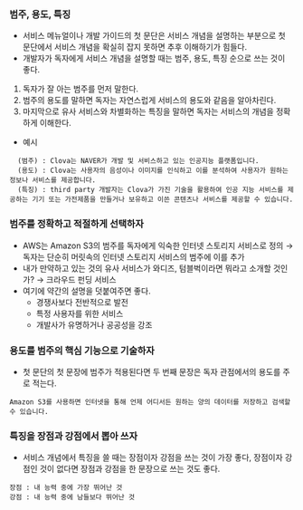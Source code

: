 ### 범주, 용도, 특징

- 서비스 메뉴얼이나 개발 가이드의 첫 문단은 서비스 개념을 설명하는 부분으로 첫 문단에서 서비스 개념을 확실히 잡지 못하면 추후 이해하기가 힘들다.
- 개발자가 독자에게 서비스 개념을 설명할 때는 범주, 용도, 특징 순으로 쓰는 것이 좋다.

1. 독자가 잘 아는 범주를 먼저 말한다.
2. 범주의 용도를 말하면 독자는 자연스럽게 서비스의 용도와 같음을 알아차린다.
3. 마지막으로 유사 서비스와 차별화하는 특징을 말하면 독자는 서비스의 개념을 정확하게 이해한다.

- 예시

```
  (범주) : Clova는 NAVER가 개발 및 서비스하고 있는 인공지능 플랫폼입니다.
  (용도) : Clova는 사용자의 음성이나 이미지를 인식하고 이를 분석하여 사용자가 원하는 정보나 서비스를 제공합니다.
  (특징) : third party 개발자는 Clova가 가진 기술을 활용하여 인공 지능 서비스를 제공하는 기기 또는 가전제품을 만들거나 보유하고 이쓴 콘텐츠나 서비스를 제공할 수 있습니다.
```

### 범주를 정확하고 적절하게 선택하자

- AWS는 Amazon S3의 범주를 독자에게 익숙한 인터넷 스토리지 서비스로 정의 → 독자는 단순히 머릿속의 인터넷 스토리지 서비스의 범주에 이를 추가
- 내가 만약하고 있는 것의 유사 서비스가 와디즈, 텀블벅이라면 뭐라고 소개할 것인가? → 크라우드 펀딩 서비스
- 여기에 약간의 설명을 덧붙여주면 좋다.
    - 경쟁사보다 전반적으로 발전
    - 특정 사용자를 위한 서비스
    - 개발사가 유명하거나 공공성을 강조


### 용도를 범주의 핵심 기능으로 기술하자

- 첫 문단의 첫 문장에 범주가 적용된다면 두 번째 문장은 독자 관점에서의 용도를 주로 적는다.
```
Amazon S3를 사용하면 인터넷을 통해 언제 어디서든 원하는 양의 데이터를 저장하고 검색할 수 있습니다.
```

### 특징을 장점과 강점에서 뽑아 쓰자

- 서비스 개념에서 특징을 쓸 때는 장점이자 강점을 쓰는 것이 가장 좋다, 장점이자 강점인 것이 없다면 장점과 강점을 한 문장으로 쓰는 것도 좋다.

```
장점 : 내 능력 중에 가장 뛰어난 것
강점 : 내 능력 중에 남들보다 뛰어난 것
```